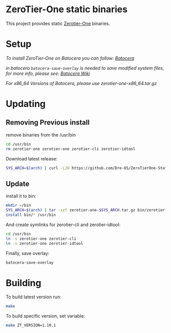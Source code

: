 # ZeroTier-One static binaries
This project provides static [Zerotier-One](https://github.com/zerotier/ZeroTierOne) binaries.

# Setup
*To install ZeroTier-One on Batocera you can follow: [Batocera](Batocera.md)*

*in batocera `batocera-save-overlay` is needed to save modified system files, for more info, please see: [Batocera Wiki](https://wiki.batocera.org/modify_the_system_while_it_s_running)*

*For x86_64 Versions of Batocera, please use zerotier-one-x86_64.tar.gz*

# Updating

## Removing Previous install
remove binaries from the /usr/bin
```sh
cd /usr/bin
rm zerotier-one zerotier-one zerotier-cli zerotier-idtool

```
Download latest release:
```sh
SYS_ARCH=$(arch) | curl -LJO https://github.com/Dre-OS/ZeroTierOne-Static-Batocera/releases/latest/download/zerotier-one-$SYS_ARCH.tar.gz
```
## Update
install it to bin:
```sh
mkdir ~/bin
SYS_ARCH=$(arch) | tar -xzf zerotier-one-$SYS_ARCH.tar.gz bin/zerotier-one -C ./bin
install bin/* /usr/bin
```

And create symlinks for zerotier-cli and zerotier-idtool:
```sh
cd /usr/bin
ln -s zerotier-one zerotier-cli
ln -s zerotier-one zerotier-idtool
```

Finally, save overlay:
```sh
batocera-save-overlay
```

# Building
To build latest version run:
```sh
make
```
To build specific version, set variable:
```sh
make ZT_VERSION=1.10.1
```
